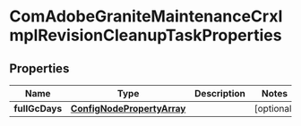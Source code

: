 

# ComAdobeGraniteMaintenanceCrxImplRevisionCleanupTaskProperties

## Properties

Name | Type | Description | Notes
------------ | ------------- | ------------- | -------------
**fullGcDays** | [**ConfigNodePropertyArray**](ConfigNodePropertyArray.md) |  |  [optional]



